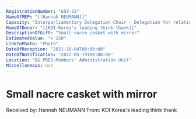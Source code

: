 ```yaml
---
RegistrationNumber: "G93-22"
NameOfMEP: "[[Hannah NEUMANN]]"
Capacity: "Interparliamentary Delegation Chair - Delegation for relations with the Arab Peninsula"
NameOfDonor: "[[KDI Korea's leading think thank]]"
DescriptionOfGift: "Small nacre casket with mirror"
EstimatedValue: "< 150"
LinkToPhoto: "Photo"
DateOfReception: "2021-10-04T00:00:00"
DateOfNotification: "2022-05-19T00:00:00"
Location: "DG PRES-Members' Administration Unit"
Miscellaneous: nan
---
```


# Small nacre casket with mirror

Received by: Hannah NEUMANN
From: KDI Korea's leading think thank
